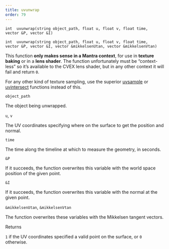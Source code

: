 ```yaml
---
title: uvunwrap
order: 79
---
```

`int  uvunwrap(string object_path, float u, float v, float time, vector &P, vector &I)`

`int  uvunwrap(string object_path, float u, float v, float time, vector &P, vector &I, vector &mikkelsenUtan, vector &mikkelsenVtan)`

This function **only makes sense in a Mantra context**, for use in **texture baking** or in a **lens shader**. The function unfortunately must be “context-less” so it’s available to the CVEX lens shader, but in any other context it will fail and return `0`.

For any other kind of texture sampling, use the superior [uvsample](uvsample.html "Interpolates the value of an attribute at certain UV coordinates using a UV attribute.") or [uvintersect](uvintersect.html "This function computes the intersection of the specified ray with the geometry in uv space.") functions instead of this.

`object_path`

The object being unwrapped.

`u`, `v`

The UV coordinates specifying where on the surface to get the position and normal.

`time`

The time along the timeline at which to measure the geometry, in seconds.

`&P`

If it succeeds, the function overwrites this variable with the world space position of the given point.

`&I`

If it succeeds, the function overwrites this variable with the normal at the given point.

`&mikkelsenUtan`, `&mikkelsenVtan`

The function overwrites these variables with the Mikkelsen tangent vectors.

Returns

`1` if the UV coordinates specified a valid point on the surface, or `0` otherwise.
